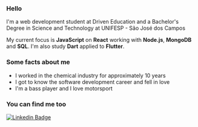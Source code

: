 ### Hello

I'm a web development student at Driven Education and a Bachelor's Degree in Science and Technology at UNIFESP - São José dos Campos

My current focus is **JavaScript** on **React** working with **Node.js**, **MongoDB** and **SQL**. I'm also study **Dart** applied to **Flutter**.

### Some facts about me

- I worked in the chemical industry for approximately 10 years
- I got to know the software development career and fell in love
- I'm a bass player and I love motorsport

### You can find me too


[![Linkedin Badge](https://img.shields.io/badge/-LinkedIn-blue?style=flat-square&logo=Linkedin&logoColor=white&link=https://www.linkedin.com/in/ruda-rabello-da-silva/)](https://www.linkedin.com/in/ruda-rabello-da-silva//)
